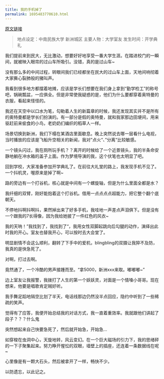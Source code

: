 ```yaml
---
title: 我的手机掉了
permalink: 1695483770610.html
---
```


[原文链接](https://www.jianshu.com/p/36a8bc4413b3)

> 地点设定：中南民族大学 新洲城区
> 主要人物：大学室友
> 发生时间：开学典礼

我们提前来到民大，无比激动，想要好好地享受一番大学生涯。在踏进校门的一瞬间，就被映入眼帘的过山车所吸引。没错，真的是过山车~

没有那么多的中间过程，转眼间我们已经都坐在民大的过山车上面，天地间响彻着大家撕心裂肺般的猪叫声。

我看到很多地方都摆着地摊，应该是学长们想要在我们身上拿到“勤学检工”的称号吧，锅碗瓢盆，一应俱全。但是非常使我疑惑的是，他们为什么要都穿着奥特曼的衣服，看起来怪怪的。

我还在天空中以口水为笔，勾勒着人生的新篇章的时候，我还发现其实并不是所有的奥特曼都是学长们扮演的。有一部分是假的奥特曼，就和我家那边田埂间，用来驱赶前来偷食的小鸟，老奶奶们编织的稻草人一样。

场景切换到新洲，我们下榻在某酒店里面歇息。晚上突然说去哪一层看什么电视，当时播放的应该是飞船升空相关的新闻，我对”点火“、”分离“比较敏感。

一个镜头闪过，我在厕所玩手机？？离开的时候给了一个近景镜头，我的半条命安静地躺在冲水箱的盖子上面。作为梦境导演的我，这个伏笔也太明显了吧。

回到学校，大家准备参加开学典礼了。在前往大礼堂的路上，我发现手机不见了。一个抖机灵，喔原来是掉了啊~

路的旁边有一个打谷机，核心就是中间有一个螺旋轴，但是为什么里面全都是水？

我纤细的双臂，刚好能抱着这个打谷机。借用一点点点点超能力，把它整个翻个底朝天。

不停地抖啊抖啊抖，果然掉出来了好多手机，我哇地一声差点声泪俱下。但是没有一个跟我的7长得像，因为我给她披了一件红色的风衣~

我的天呐！”我找到了，我找到了“，我用女性双脚起跳向后勾腿的动作，演绎出此时我的开心。室友也替我开心，可以按时去大会堂了。

明显剧情不会这么顺利，翻转了下手中的爱机，blingbling的双摄让我猝不及防，我真的是快急死了。

对啊，打过去啊。

竟然通了，一个冷酷的男声接踵而至。“拿5000，新洲xxx来取。嘟嘟嘟~”

边上室友让我报警，我拨打了人生的第一个妖妖灵，对面是一个情嗓小哥哥。现在想来，他要是唱歌肯定贼好听。

我手舞足蹈地隔空比划了半天，电话线那边仍然没半点回应，隐约中听到了一些稀疏的笑声。

觉得有了应答，我便开始总结我的对话方式，我一直着重效率。我就跟他们讲起了段子？？？什么鬼

突然想起来自己快要急死了，然后就开始急，开始急...

如穿梭在虫洞中心，天旋地转，风云变幻。在一个巨大磁场的引力下，我的思绪砰的一下子聚集起来。努力睁开惺忪的双眼，墙壁上的插座，还连着一条数据线在呢~

心里像是有一颗大石头，然后被拿开了一样，畅快不少。

以防遗忘，以此记之。
